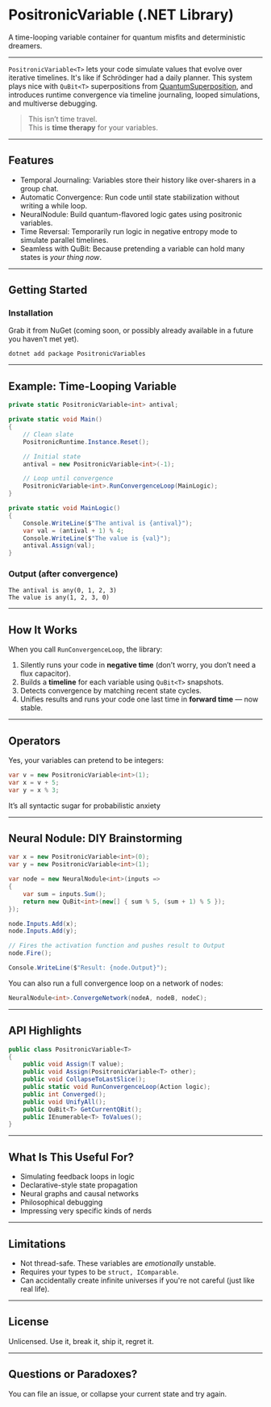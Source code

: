 ﻿# PositronicVariable (.NET Library)
A time-looping variable container for quantum misfits and deterministic dreamers.

---

`PositronicVariable<T>` lets your code simulate values that evolve over iterative timelines. It's like if Schrödinger had a daily planner. This system plays nice with `QuBit<T>` superpositions from [QuantumSuperposition](https://www.nuget.org/packages/QuantumSuperposition), and introduces runtime convergence via timeline journaling, looped simulations, and multiverse debugging.

> This isn’t time travel.  
> This is **time therapy** for your variables.

---

## Features

- Temporal Journaling: Variables store their history like over-sharers in a group chat.
- Automatic Convergence: Run code until state stabilization without writing a while loop.
- NeuralNodule: Build quantum-flavored logic gates using positronic variables.
- Time Reversal: Temporarily run logic in negative entropy mode to simulate parallel timelines.
- Seamless with QuBit<T>: Because pretending a variable can hold many states is *your thing now*.

---

## Getting Started

### Installation

Grab it from NuGet (coming soon, or possibly already available in a future you haven't met yet).

```
dotnet add package PositronicVariables
```

---

## Example: Time-Looping Variable

```csharp
private static PositronicVariable<int> antival;

private static void Main()
{
    // Clean slate
    PositronicRuntime.Instance.Reset();

    // Initial state
    antival = new PositronicVariable<int>(-1);

    // Loop until convergence
    PositronicVariable<int>.RunConvergenceLoop(MainLogic);
}

private static void MainLogic()
{
    Console.WriteLine($"The antival is {antival}");
    var val = (antival + 1) % 4;
    Console.WriteLine($"The value is {val}");
    antival.Assign(val);
}
```

### Output (after convergence)
```
The antival is any(0, 1, 2, 3)
The value is any(1, 2, 3, 0)
```

---

## How It Works

When you call `RunConvergenceLoop`, the library:

1. Silently runs your code in **negative time** (don’t worry, you don’t need a flux capacitor).
2. Builds a **timeline** for each variable using `QuBit<T>` snapshots.
3. Detects convergence by matching recent state cycles.
4. Unifies results and runs your code one last time in **forward time** — now stable.

---

## Operators

Yes, your variables can pretend to be integers:
```csharp
var v = new PositronicVariable<int>(1);
var x = v + 5;
var y = x % 3;
```

It’s all syntactic sugar for probabilistic anxiety

---

## Neural Nodule: DIY Brainstorming

```csharp
var x = new PositronicVariable<int>(0);
var y = new PositronicVariable<int>(1);

var node = new NeuralNodule<int>(inputs =>
{
    var sum = inputs.Sum();
    return new QuBit<int>(new[] { sum % 5, (sum + 1) % 5 });
});

node.Inputs.Add(x);
node.Inputs.Add(y);

// Fires the activation function and pushes result to Output
node.Fire();

Console.WriteLine($"Result: {node.Output}");
```

You can also run a full convergence loop on a network of nodes:
```csharp
NeuralNodule<int>.ConvergeNetwork(nodeA, nodeB, nodeC);
```

---

## API Highlights

```csharp
public class PositronicVariable<T>
{
    public void Assign(T value);
    public void Assign(PositronicVariable<T> other);
    public void CollapseToLastSlice();
    public static void RunConvergenceLoop(Action logic);
    public int Converged();
    public void UnifyAll();
    public QuBit<T> GetCurrentQBit();
    public IEnumerable<T> ToValues();
}
```

---

## What Is This Useful For?

- Simulating feedback loops in logic
- Declarative-style state propagation
- Neural graphs and causal networks
- Philosophical debugging
- Impressing very specific kinds of nerds

---

## Limitations

- Not thread-safe. These variables are *emotionally* unstable.
- Requires your types to be `struct, IComparable`.
- Can accidentally create infinite universes if you're not careful (just like real life).

---

## License

Unlicensed. Use it, break it, ship it, regret it.

---

## Questions or Paradoxes?

You can file an issue, or collapse your current state and try again.
